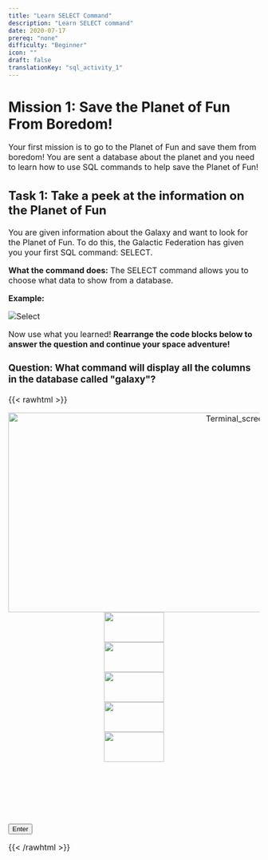 ```yaml
---
title: "Learn SELECT Command"
description: "Learn SELECT command"
date: 2020-07-17
prereq: "none"
difficulty: "Beginner"
icon: ""
draft: false
translationKey: "sql_activity_1"
---
```

<!-- Links for javascript and CSS needed for drop down logic -->
<link rel="stylesheet" href="../_activity1.css" type="text/css">
</link>
<script type="text/javascript" src="../_activity1.js">
</script>

# Mission 1: Save the Planet of Fun From Boredom!
<font size="3"> Your first mission is to go to the Planet of Fun and save them from boredom! 
You are sent a database about the planet and you need to learn how to use SQL 
commands to help save the Planet of Fun!

## Task 1: Take a peek at the information on the Planet of Fun
You are given information about the Galaxy and want to look for the Planet of Fun. To do this,
 the Galactic Federation has given you your first SQL command: SELECT. 

**What the command does:** The SELECT command allows you to choose what data to show from a database.

**Example:**

![Select](../assets/Select.PNG)

Now use what you learned! **Rearrange the code blocks below to answer the question and continue your space adventure!**


### Question: What command will display all the columns in the database called "galaxy"?


{{< rawhtml >}}

<div class="terminal" id="terminal"> <center><img class="img" src="../assets/Terminal.png" alt="Terminal_screen" height="400" width="900">


<div id="div1" class ="codeBlocks" ondrop="drop(event)" ondragover="allowDrop(event)" width="120" height="60">
<img class="img" id="answer1" src="../assets/Select_Block.PNG" draggable="true" ondragstart="drag(event)" id="drag1" width="120" height="60">
</div>

<div id="div2" class="codeBlocks" ondrop="drop(event)" ondragover="allowDrop(event)">
<img id="answer2" src="../assets/Asterix_Block.PNG" draggable="true" ondragstart="drag(event)" id="drag2" width="120" height="60">
</div>

<div id="div3" class="codeBlocks" ondrop="drop(event)" ondragover="allowDrop(event)">
<img id="answer4" src="../assets/galaxy_block.png" draggable="true" ondragstart="drag(event)" id="drag3" width="120" height="60" markdown="1">
</div>

<div id="div4" ondrop="drop(event)" ondragover="allowDrop(event)">
<img id="answer3" src="../assets/From_Block.PNG" draggable="true" ondragstart="drag(event)" id="drag4" width="120" height="60" markdown="1">
</div>

<div id="div5" ondrop="drop(event)" ondragover="allowDrop(event)">
<img id="answer5" src="../assets/Semicolon_Block.PNG" draggable="true" ondragstart="drag(event)" id="drag5" width="120" height="60" markdown="1">
</div>

<!-- Rectangles to Receive blocks -->
<div id="div6" class="dropClass" ondrop="drop(event)" ondragover="allowDrop(event)";> </div>
<div id="div7" class="dropClass" ondrop="drop(event)" ondragover="allowDrop(event)";> </div>
<div id="div8" class="dropClass" ondrop="drop(event)" ondragover="allowDrop(event)";> </div>


<div id="div9" class="dropClass" ondrop="drop(event)" ondragover="allowDrop(event)" style="position: relative; top: -362px; border-top-color: white; border-top-style: solid; border-top-width: 1px; border-right-color: white; border-right-style: solid; border-right-width: 1px; border-bottom-color: white; border-bottom-style: solid; border-bottom-width: 1px; border-left-color: white; border-left-style: solid; border-left-width: 1px; width: 120px; height: 60px; right: -710px;"> </div>

<div id="div10" class="dropClass" ondrop="drop(event)" ondragover="allowDrop(event)" style="position: relative; top: -362px; border-top-color: white; border-top-style: solid; border-top-width: 1px; border-right-color: white; border-right-style: solid; border-right-width: 1px; border-bottom-color: white; border-bottom-style: solid; border-bottom-width: 1px; border-left-color: white; border-left-style: solid; border-left-width: 1px; width: 120px; height: 60px; right: -715px;""> </div>

</div>
<button class="button button1">Enter </button>

{{< /rawhtml >}}

<!-- TODO: Add SQL database image here -->
